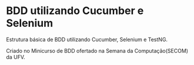 # BDD utilizando Cucumber e Selenium

Estrutura básica de BDD utilizando Cucumber, Selenium e TestNG. 

Criado no Minicurso de BDD ofertado na Semana da Computação(SECOM) da UFV.
